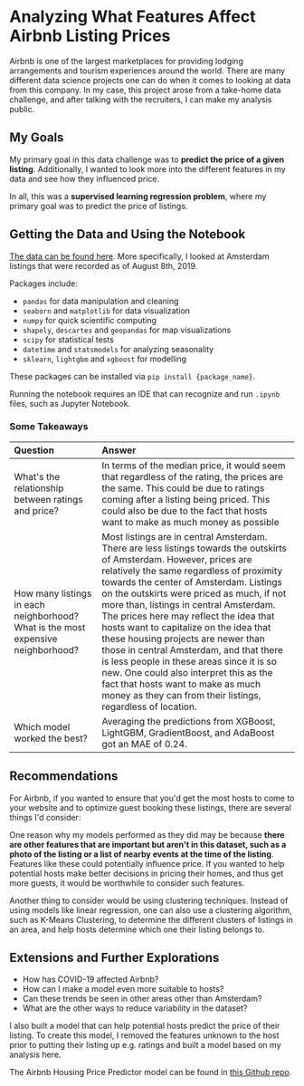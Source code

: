 # Analyzing What Features Affect Airbnb Listing Prices 

Airbnb is one of the largest marketplaces for providing lodging arrangements and tourism experiences around the world. There are many different data science projects one can do when it comes to looking at data from this company. In my case, this project arose from a take-home data challenge, and after talking with the recruiters, I can make my analysis public.


## My Goals
My primary goal in this data challenge was to **predict the price of a given listing**. Additionally, I wanted to look more into the different features in my data and see how they influenced price. 

In all, this was a **supervised learning regression problem**, where my primary goal was to predict the price of listings.

## Getting the Data and Using the Notebook
[The data can be found here](http://insideairbnb.com/get-the-data.html).
More specifically, I looked at Amsterdam listings that were recorded as of August 8th, 2019.

Packages include:
- `pandas` for data manipulation and cleaning
- `seaborn` and `matplotlib` for data visualization
- `numpy` for quick scientific computing
- `shapely`, `descartes` and `geopandas` for map visualizations
- `scipy` for statistical tests
- `datetime` and `statsmodels` for analyzing seasonality
- `sklearn`, `lightgbm` and `xgboost` for modelling

These packages can be installed via `pip install {package_name}`.

Running the notebook requires an IDE that can recognize and run `.ipynb` files, such as Jupyter Notebook.

### Some Takeaways

| __Question__ 	| __Answer__ 	|
|:--------------------------------------------------------------------------------------------------------------------------------------------------------	|:-----------------------------------------------------------------------------------------------------------------------------------------------------------------------------------------------------------------------------------------------------------------------------------------------------------------------------------------------------------------------------------------------------------------------------------------------------------------------------------------------------------------------------------------------------------------------------------------------------------------------------------------------------------------------------------------------------------------------------------------------------------------------------------------------------------------------------------------------------------------------------------------------------------------------------------------------------------------------------------------------------------------------------------------------------------------------------------	|
| What's the relationship between ratings and price? 	| In terms of the median price, it would seem that regardless of the rating, the prices are the same. This could be due to ratings coming after a listing being priced. This could also be due to the fact that hosts want to make as much money as possible 	|
| How many listings in each neighborhood? What is the most expensive neighborhood? | Most listings are in central Amsterdam. There are less listings towards the outskirts of Amsterdam. However, prices are relatively the same regardless of proximity towards the center of Amsterdam. Listings on the outskirts were priced as much, if not more than, listings in central Amsterdam. The prices here may reflect the idea that hosts want to capitalize on the idea that these housing projects are newer than those in central Amsterdam, and that there is less people in these areas since it is so new. One could also interpret this as the fact that hosts want to make as much money as they can from their listings, regardless of location. |
| Which model worked the best? | Averaging the predictions from XGBoost, LightGBM, GradientBoost, and AdaBoost got an MAE of 0.24. |

## Recommendations
For Airbnb, if you wanted to ensure that you'd get the most hosts to come to your website and to optimize guest booking these listings, there are several things I'd consider: 

One reason why my models performed as they did may be because **there are other features that are important but aren't in this dataset, such as a photo of the listing or a list of nearby events at the time of the listing**. Features like these could potentially influence price. If you wanted to help potential hosts make better decisions in pricing their homes, and thus get more guests, it would be worthwhile to consider such features. 

Another thing to consider would be using clustering techniques. Instead of using models like linear regression, one can also use a clustering algorithm, such as K-Means Clustering, to determine the different clusters of listings in an area, and help hosts determine which one their listing belongs to.


## Extensions and Further Explorations
- How has COVID-19 affected Airbnb?
- How can I make a model even more suitable to hosts?
- Can these trends be seen in other areas other than Amsterdam?
- What are the other ways to reduce variability in the dataset?

I also built a model that can help potential hosts predict the price of their listing. To create this model, I removed the features unknown to the host prior to putting their listing up e.g. ratings and built a model based on my analysis here. 

The Airbnb Housing Price Predictor model can be found in [this Github repo](https://github.com/philliplagoc/Airbnb-Housing-Price-Predictor).
